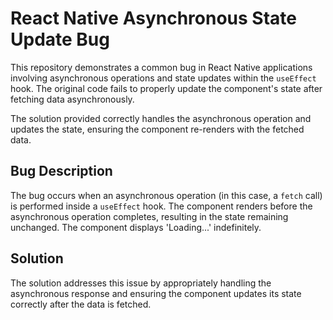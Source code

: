 # React Native Asynchronous State Update Bug

This repository demonstrates a common bug in React Native applications involving asynchronous operations and state updates within the `useEffect` hook. The original code fails to properly update the component's state after fetching data asynchronously.

The solution provided correctly handles the asynchronous operation and updates the state, ensuring the component re-renders with the fetched data.

## Bug Description

The bug occurs when an asynchronous operation (in this case, a `fetch` call) is performed inside a `useEffect` hook. The component renders before the asynchronous operation completes, resulting in the state remaining unchanged.  The component displays 'Loading...' indefinitely.

## Solution

The solution addresses this issue by appropriately handling the asynchronous response and ensuring the component updates its state correctly after the data is fetched.
